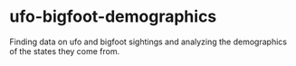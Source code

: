 # ufo-bigfoot-demographics
Finding data on ufo and bigfoot sightings and analyzing the demographics of the states they come from.
